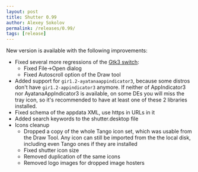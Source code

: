 ```yaml
---
layout: post
title: Shutter 0.99
author: Alexey Sokolov
permalink: /releases/0.99/
tags: [release]
---
```


New version is available with the following improvements:

* Fixed several more regressions of the [Gtk3 switch](/releases/0.96/):
  * Fixed File->Open dialog
  * Fixed Autoscroll option of the Draw tool
* Added support for `gir1.2-ayatanaappindicator3`, because some distros don't have `gir1.2-appindicator3` anymore. If neither of AppIndicator3 nor AyatanaAppIndicator3 is available, on some DEs you will miss the tray icon, so it's recommended to have at least one of these 2 libraries installed.
* Fixed schema of the appdata XML, use https in URLs in it
* Added search keywords to the shutter.desktop file
* Icons cleanup
  * Dropped a copy of the whole Tango icon set, which was usable from the Draw Tool. Any icon can still be imported from the the local disk, including even Tango ones if they are installed
  * Fixed shutter icon size
  * Removed duplication of the same icons
  * Removed logo images for dropped image hosters

